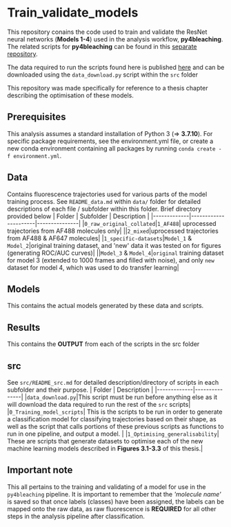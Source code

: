# Train_validate_models
This repository conains the code used to train and validate the ResNet neural networks (**Models 1-4**) used in the analysis workflow, **py4bleaching**. The related scripts for **py4bleaching** can be found in this [separate repository](https://doi.org/10.5281/zenodo.10616736). 

The data required to run the scripts found here is published [here](https://zenodo.org/records/10602864/) and can be downloaded using the ```data_download.py``` script within the ```src``` folder

This repository was made specifically for reference to a thesis chapter describing the optimisation of these models. 

## Prerequisites

This analysis assumes a standard installation of Python 3 (=> **3.7.10**). For specific package requirements, see the environment.yml file, or  create a new conda environment containing all packages by running ```conda create -f environment.yml```. 

## Data
Contains fluorescence trajectories used for various parts of the model training process. See ```README_data.md``` within ```data/``` folder for detailed descriptions of each file / subfolder within this folder. Brief directory provided below
| Folder      | Subfolder | Description   |
|-------------|----------------------|---------------|
|```0_raw_original_collated```|```1_AF488```| uprocessed trajectories from AF488 molecules only|
||```2_mixed```|uprocessed trajectories from AF488 & AF647 molecules|
|```1_specific-datasets```|```Model_1``` & ```Model_2```|original training dataset, and 'new' data it was tested on for figures (generating ROC/AUC curves)|
||```Model_3``` & ```Model_4```|```original``` training dataset for model 3 (extended to 1000 frames and filled with noise), and only ```new``` dataset for model 4, which was used to do transfer learning|

## Models
This contains the actual models generated by these data and scripts.

## Results
This contains the **OUTPUT** from each of the scripts in the src folder

## src
See ```src/README_src.md``` for detailed description/directory of scripts in each subfolder and their purpose. 
| Folder      |  Description   |
|-------------|---------------|
|```data_download.py```|This script must be run before anything else as it will download the data required to run the rest of the ```src``` scripts|
|```0_Training_model_scripts```| This is the scripts to be run in order to generate a classification model for classifying trajectories based on their shape, as well as the script that calls portions of these previous scripts as functions to run in one pipeline, and output a model. |
|```1_Optimising_generalisability```| These are scripts that generate datasets to optimise each of the new machine learning models described in **Figures 3.1-3.3** of this thesis.|


## Important note
This all pertains to the training and validating of a model for use in the ```py4bleaching``` pipeline. It is important to remember that the *'molecule name'* is saved so that once labels (classes) have been assigned, the labels can be mapped onto the raw data, as raw fluorescence is **REQUIRED** for all other steps in the analysis pipeline after classification.